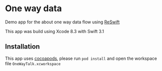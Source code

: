 # One way data
Demo app for the about one way data flow using [ReSwift](https://github.com/ReSwift/ReSwift)

This app was build using Xcode 8.3 with Swift 3.1

## Installation

This app uses [cocoapods](https://cocoapods.org/), please run `pod install` and open the workspace file `OneWayTalk.xcworkspace`
